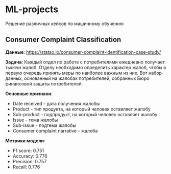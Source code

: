 # ML-projects
Решение различных кейсов по машинному обучению

## Consumer Complaint Classification
**Данные**: https://statso.io/consumer-complaint-identification-case-study/ 

**Задача**: Каждый отдел по работе с потребителями ежедневно получает тысячи жалоб. Отделу необходимо определить характер жалоб, чтобы в первую очередь принять меры по наиболее важным из них.
Вот набор данных, основанный на жалобах потребителей, собранных Бюро финансовой защиты потребителей.

**Основные признаки**:
* Date received - дата получения жалобы
* Product - тип продукта, на который человек оставляет жалобу
* Sub-product - подпродукт, на который человек оставляет жалобу
* Issue - тема жалобы
* Sub-issue - подтема жалобы
* Consumer complaint narrative - жалоба

**Метрики модели**:
* F1 score: 0.751
* Accuracy: 0.776
* Precision: 0.757
* Recall: 0.776
